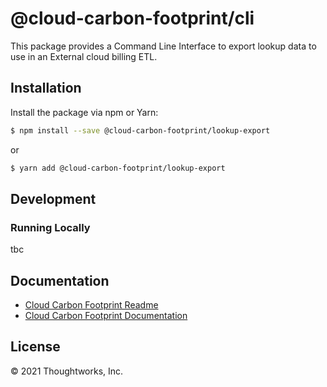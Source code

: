 # @cloud-carbon-footprint/cli

This package provides a Command Line Interface to export lookup data to use in an External cloud billing ETL.

## Installation

Install the package via npm or Yarn:

```sh
$ npm install --save @cloud-carbon-footprint/lookup-export
```

or

```sh
$ yarn add @cloud-carbon-footprint/lookup-export
```

## Development

### Running Locally

tbc

## Documentation

- [Cloud Carbon Footprint Readme](https://github.com/cloud-carbon-footprint/cloud-carbon-footprint/blob/trunk/README.md)
- [Cloud Carbon Footprint Documentation](https://github.com/cloud-carbon-footprint/cloud-carbon-footprint/tree/trunk/microsite/docs/README.md)

## License

© 2021 Thoughtworks, Inc.
